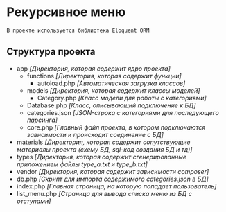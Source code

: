# Рекурсивное меню

```
В проекте используется библиотека Eloquent ORM
```

## Структура проекта
- app *[Директория, которая содержит ядро проекта]*
  - functions *[Директория, которая содержит функции]*
    - autoload.php *[Автоматическая загрузка классов]*
  - models *[Директория, которая содержит классы моделей]*
    - Category.php *[Класс модели для работы с категориями]*
  - Database.php *[Класс, описывающий подключение к БД]*
  - categories.json *[JSON-строка с категориями для последующего парсинга]*
  - core.php *[Главный файл проекта, в котором подключаются зависимости и происходит соединение с БД]*
- materials *[Директория, которая содержит сопутствующие материалы проекта (схему БД, sql-код создания БД и тд)]*
- types *[Директория, которая содержит сгенерированные приложением файлы type_a.txt и type_b.txt]*
- vendor *[Директория, которая содержит зависимости composer]*
- db.php *[Скрипт для импорта содержимого categories.json в БД]*
- index.php *[Главная страница, на которую попадает пользователь]*
- list_menu.php *[Страница для вывода списка меню из БД с отступами]*
